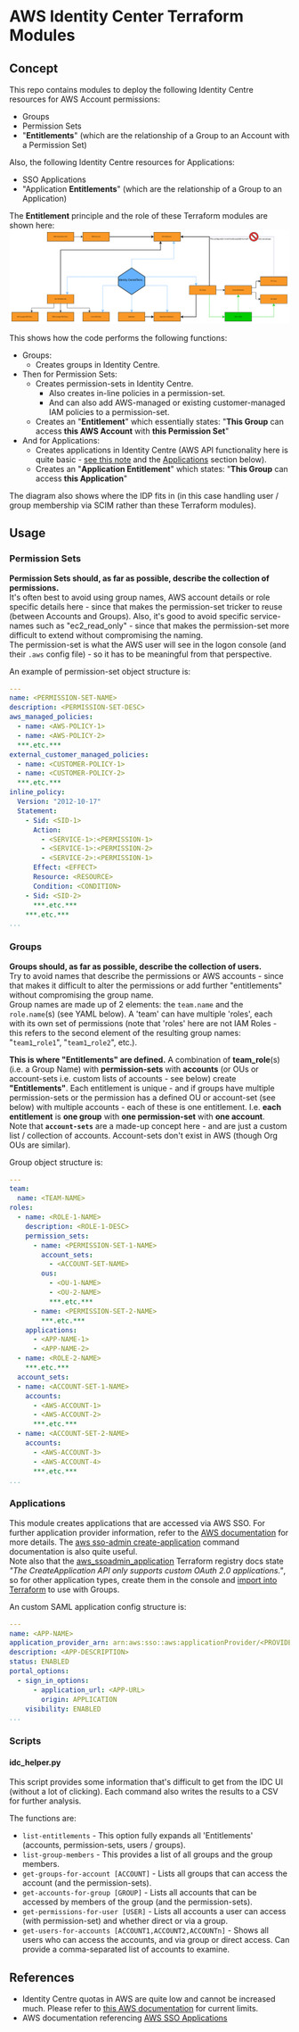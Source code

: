 # AWS Identity Center Terraform Modules

## Concept

This repo contains modules to deploy the following Identity Centre resources for AWS Account permissions:
- Groups
- Permission Sets
- "**Entitlements**" (which are the relationship of a Group to an Account with a Permission Set)

Also, the following Identity Centre resources for Applications:
- SSO Applications
- "Application **Entitlements**" (which are the relationship of a Group to an Application)

The **Entitlement** principle and the role of these Terraform modules are shown here:  
![IDC Terraform](<docs/IDC Terraform.svg>)

This shows how the code performs the following functions:
- Groups:
  - Creates groups in Identity Centre.
- Then for Permission Sets:
  - Creates permission-sets in Identity Centre.
    - Also creates in-line policies in a permission-set.
    - And can also add AWS-managed or existing customer-managed IAM policies to a permission-set.
  - Creates an "**Entitlement**" which essentially states: "**This Group** can access **this AWS Account** with **this Permission Set**"
- And for Applications:
  - Creates applications in Identity Centre (AWS API functionality here is quite basic - [see this note](https://registry.terraform.io/providers/hashicorp/aws/latest/docs/resources/ssoadmin_application) and the [Applications](#applications) section below).
  - Creates an "**Application Entitlement**" which states: "**This Group** can access **this Application**"

The diagram also shows where the IDP fits in (in this case handling user / group membership via SCIM rather than these Terraform modules).


## Usage

### Permission Sets

**Permission Sets should, as far as possible, describe the collection of permissions.**  
It's often best to avoid using group names, AWS account details or role specific details here - since that makes the permission-set tricker to reuse (between Accounts and Groups). Also, it's good to avoid specific service-names such as "ec2_read_only" - since that makes the permission-set more difficult to extend without compromising the naming.  
The permission-set is what the AWS user will see in the logon console (and their `.aws` config file) - so it has to be meaningful from that perspective.

An example of permission-set object structure is:
```YAML
---
name: <PERMISSION-SET-NAME>
description: <PERMISSION-SET-DESC>
aws_managed_policies:
  - name: <AWS-POLICY-1>
  - name: <AWS-POLICY-2>
  ***.etc.***
external_customer_managed_policies:
  - name: <CUSTOMER-POLICY-1>
  - name: <CUSTOMER-POLICY-2>
  ***.etc.***
inline_policy:
  Version: "2012-10-17"
  Statement:
    - Sid: <SID-1>
      Action:
        - <SERVICE-1>:<PERMISSION-1>
        - <SERVICE-1>:<PERMISSION-2>
        - <SERVICE-2>:<PERMISSION-1>
      Effect: <EFFECT>
      Resource: <RESOURCE>
      Condition: <CONDITION>
    - Sid: <SID-2>
      ***.etc.***
    ***.etc.***
...
```

### Groups
**Groups should, as far as possible, describe the collection of users.**  
Try to avoid names that describe the permissions or AWS accounts - since that makes it difficult to alter the permissions or add further "entitlements" without compromising the group name.  
Group names are made up of 2 elements: the `team.name` and the `role.name`(s) (see YAML below). A 'team' can have multiple 'roles', each with its own set of permissions (note that 'roles' here are not IAM Roles - this refers to the second element of the resulting group names: "`team1`\_`role1`", "`team1`\_`role2`", etc.).  

**This is where "Entitlements" are defined.** A combination of **team_role**(s) (i.e. a Group Name) with **permission-sets** with **accounts** (or OUs or account-sets i.e. custom lists of accounts - see below) create **"Entitlements"**. Each entitlement is unique - and if groups have multiple permission-sets or the permission has a defined OU or account-set (see below) with multiple accounts - each of these is one entitlement. I.e. **each entitlement** is **one group** with **one permission-set** with **one account**.  
Note that **`account-sets`** are a made-up concept here - and are just a custom list / collection of accounts. Account-sets don't exist in AWS (though Org OUs are similar).  

Group object structure is:
```YAML
---
team:
  name: <TEAM-NAME>
roles:
  - name: <ROLE-1-NAME>
    description: <ROLE-1-DESC>
    permission_sets:
      - name: <PERMISSION-SET-1-NAME>
        account_sets:
          - <ACCOUNT-SET-NAME>
        ous:
          - <OU-1-NAME>
          - <OU-2-NAME>
          ***.etc.***
      - name: <PERMISSION-SET-2-NAME>
        ***.etc.***
    applications:
      - <APP-NAME-1>
      - <APP-NAME-2>
  - name: <ROLE-2-NAME>
    ***.etc.***
  account_sets:
  - name: <ACCOUNT-SET-1-NAME>
    accounts:
      - <AWS-ACCOUNT-1>
      - <AWS-ACCOUNT-2>
      ***.etc.***
  - name: <ACCOUNT-SET-2-NAME>
    accounts:
      - <AWS-ACCOUNT-3>
      - <AWS-ACCOUNT-4>
      ***.etc.***
...
```

### Applications
This module creates applications that are accessed via AWS SSO. For further application provider information, refer to the [AWS documentation](https://docs.aws.amazon.com/singlesignon/latest/userguide/manage-your-applications.html) for more details. The [aws sso-admin create-application](https://awscli.amazonaws.com/v2/documentation/api/latest/reference/sso-admin/create-application.html) command documentation is also quite useful.  
Note also that the [aws_ssoadmin_application](https://registry.terraform.io/providers/hashicorp/aws/latest/docs/resources/ssoadmin_application) Terraform registry docs state _"The CreateApplication API only supports custom OAuth 2.0 applications."_, so for other application types, create them in the console and [import into Terraform](https://registry.terraform.io/providers/hashicorp/aws/latest/docs/resources/ssoadmin_application#import) to use with Groups.

An custom SAML application config structure is:
```YAML
---
name: <APP-NAME>
application_provider_arn: arn:aws:sso::aws:applicationProvider/<PROVIDER>
description: <APP-DESCRIPTION>
status: ENABLED
portal_options:
  - sign_in_options:
      - application_url: <APP-URL>
        origin: APPLICATION
    visibility: ENABLED
...
```

### Scripts
#### idc_helper.py ####
This script provides some information that's difficult to get from the IDC UI (without a lot of clicking). Each command also writes the results to a CSV for further analysis.

The functions are:
- `list-entitlements` - This option fully expands all 'Entitlements' (accounts, permission-sets, users / groups).
- `list-group-members` - This provides a list of all groups and the group members.
- `get-groups-for-account [ACCOUNT]` - Lists all groups that can access the account (and the permission-sets).
- `get-accounts-for-group [GROUP]` - Lists all accounts that can be accessed by members of the group (and the permission-sets).
- `get-permissions-for-user [USER]` - Lists all accounts a user can access (with permission-set) and whether direct or via a group.
- `get-users-for-accounts [ACCOUNT1,ACCOUNT2,ACCOUNTn]` - Shows all users who can access the accounts, and via group or direct access. Can provide a comma-separated list of accounts to examine.

## References
- Identity Centre quotas in AWS are quite low and cannot be increased much. Please refer to [this AWS documentation](https://docs.aws.amazon.com/singlesignon/latest/userguide/limits.html) for current limits.
- AWS documentation referencing [AWS SSO Applications](https://docs.aws.amazon.com/singlesignon/latest/userguide/manage-your-applications.html)

